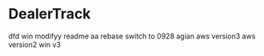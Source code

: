 # DealerTrack

dfd
win modifyy
readme aa
rebase
switch to 0928 agian
aws version3
aws version2
win v3

